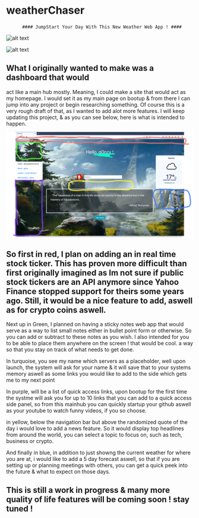 # weatherChaser



          #### JumpStart Your Day With This New Weather Web App ! ####




![alt text](https://github.com/[username]/[reponame]/blob/[branch]/image.jpg?raw=true)

![alt text](https://github.com/G0nZy/weatherChaser/blob/master/mainframe/Screenshots/almost-final.png?raw=true)

## What I originally wanted to make was a dashboard that would
act like a main hub mostly. Meaning, I could make a site that
would act as my homepage. I would set it as my main page on bootup & from there I can jump into any project or begin researching something. Of course this is a very rough draft of that, as I wanted to add alot more features. I will keep updating this project, & as you can see below, here is what is intended to happen. 



![alt text](https://github.com/G0nZy/weatherChaser/blob/master/mainframe/Screenshots/getting%20there.png?raw=true)



## So first in red, I plan on adding an in real time stock ticker. This has proven more difficult than first originally imagined as Im not sure if public stock tickers are an API anymore since Yahoo Finance stopped support for theirs some years ago. Still, it would be a nice feature to add, aswell as for crypto coins aswell.

Next up in Green, I planned on having a sticky notes web app that would serve as a way to list small notes either in bullet point form or otherwise. So you can add or subtract to these notes as you wish. I also intended for you to be able to place them anywhere on the screen ! that would be cool. a way so that you stay on track of what needs to get done. 

In turquoise, you see my name which servers as a placeholder, well upon launch, the system will ask for your name & it will save that to your systems memory aswell as some links you would like to add to the side which gets me to my next point

In purple, will be a list of quick access links, upon bootup for the first time the systme will ask you for up to 10 links that you can add to a quick access side panel, so from this mainhub you can quickly startup your github aswell as your youtube to watch funny videos, if you so choose.

in yellow, below the navigation bar but above the randomized quote of the day i would love to add a news feature. So it would display top headlines from around the world, you can select a topic to focus on, such as tech, business or crypto. 

And finally in blue, in addition to just showng the current weather for where you are at, i would like to add a 5 day forecast aswell, so that if you are setting up or planning meetings with others, you can get a quick peek into the future & what to expect on those days. 


## This is still a work in progress & many more quality of life features will be coming soon ! stay tuned !

